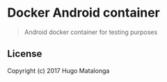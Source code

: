 # Docker Android container

> Android docker container for testing purposes

## License

Copyright (c) 2017 Hugo Matalonga

